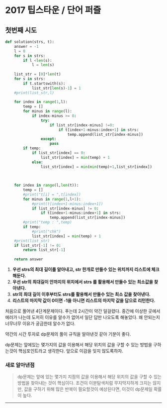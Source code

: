 # 2017 팁스타운 / 단어 퍼즐

## 첫번째 시도

```python
def solution(strs, t):
    answer = -1
    l = 0
    for s in strs:
        if l <len(s):
            l = len(s)
    
    list_str = [0]*len(t)
    for s in strs:
        if t.startswith(s):
            list_str[len(s)-1] = 1
    #print(list_str,l)
    
    for index in range(1,l):
        temp = []
        for minus in range(l):
            if index-minus >= 0:
                try:
                    if list_str[index-minus] !=0:
                        if t[index+1-minus:index+1] in strs:
                            temp.append(list_str[index-minus])
                except:
                    pass
        if temp:
            if list_str[index] == 0:
                list_str[index] = min(temp) + 1
            else:
                list_str[index] = min(min(temp)+1,list_str[index])
                
    
    
    for index in range(l,len(t)):
        temp = []
        #print("t[i] = ",t[index])
        for minus in range(1,l+1):
            #print(t[index+1-minus:index+1])
            if list_str[index-minus] != 0:
                if t[index+1-minus:index+1] in strs:
                    temp.append(list_str[index-minus])
        #print("temp : ",temp)
        if temp:
            #print("chk")
            list_str[index] = min(temp) + 1
    #print(list_str)
    if list_str[-1] != 0:
        return list_str[-1]
    
    return answer
```

1. __우선 strs의 최대 길이를 알아내고, str 한개로 만들수 있는 위치까지 리스트에 체크 해둔다.__ 
2. __우선 str의 최대길이 안까지의 위치에서 strs 를 활용해서 만들수 있는 최소값을 찾아낸다.__
3. __str의 최대 길이 이후부터도 strs를 활용해서 만들수 있는 최소 값을 찾아낸다.__ 
4. __리스트의 마지막 값이 0이면 -1을 아니면 리스트의 마지막 값을 답으로 리턴한다.__



처음으로 풀어낸 4단계문제이다. 푸는데 2시간이 약간 덜걸렸다.
중간에 이상한 곳에서 에러가 나는데 도저히 이유를 알수가 없어서 일단 답만 나오도록 해놓았다.
왜 안되는지 너무너무 이유가 궁금한데 알수가 없다.



약간의 시간 투자로 dp문제의 풀이 규칙을 알아낸것 같아 기분이 좋다.

dp문제는 앞에있는 몇가지의 값을 이용해서 해당 위치의 값을 구할 수 있는 방법을 구하는것이 핵심포인트라고 생각한다. 앞으로 이감을 잊지 않도록하자.

### 새로 알아낸점

> dp문제는 앞에 있는 몇가지 지점의 값을 이용해서 해당 위치의 값을 구할 수 있는 방법을 찾아내는 것이 핵심이다. 조건이 이분탐색처럼 무지막지하게 크지는 않지만, 값을 구하기 위해 많은 반복이 필요할것이 예상된다면, 이것이 dp문제일 확률이 높다.



___





